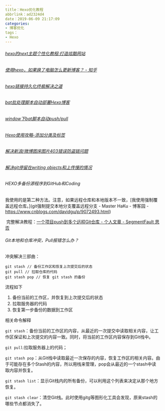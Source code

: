 ```yaml
---
title：Hexo优化教程
abbrlink：ad2324d4
date：2019-06-09 21:17:09
categories:
- 博客优化
tags：
- Hexo
---
```


###### [hexo的next主题个性化教程:打造炫酷网站](http://shenzekun.cn/hexo的next主题个性化配置教程.html)

###### [使用hexo，如果换了电脑怎么更新博客？ - 知乎]( https://www.zhihu.com/question/21193762)

###### [hexo链接持久化终极解决之道 ](https://blog.csdn.net/yanzi1225627/article/details/77761488)
###### [bat批处理脚本自动部署Hexo博客 ](https://blog.csdn.net/qq_21808961/article/details/84868482) 

###### [window下bat脚本自动push/pull ](https://blog.csdn.net/ekey_code/article/details/79587742)

###### [Hexo使用攻略-添加分类及标签](https://linlif.github.io/2017/05/27/Hexo%E4%BD%BF%E7%94%A8%E6%94%BB%E7%95%A5-%E6%B7%BB%E5%8A%A0%E5%88%86%E7%B1%BB%E5%8F%8A%E6%A0%87%E7%AD%BE/)

###### [解决新浪/微博图床图片403错误防盗链问题](https://blog.gobyte.cn/post/cfce32d8.html)

###### [解决git停留在writing objects和上传慢的情况](https://www.jianshu.com/p/704dc6b0bb18)

###### HEXO多备份源程序到GitHub和Coding

​	我使用的是第二种方法。注意，如果远程仓库和本地版本不一致，[我使用强制覆盖远程仓库。](git强制提交本地分支覆盖远程分支 - Master HaKu - 博客园 - https://www.cnblogs.com/davidgu/p/9072493.html)

​	完整解决教程：[一个项目push到多个远程Git仓库 - 个人文章 - SegmentFault 思否]( https://segmentfault.com/a/1190000011294144)





###### Git本地和仓库冲突，Pull报错怎么办？

冲突解决三部曲：

```shell
git stash // 备份工作区和恢复上次提交后的状态
git pull // 拉取仓库的代码
git stash pop // 恢复 git stash 的备份
```

流程如下

1. 备份当前的工作区，并恢复到上次提交后的状态
2. 拉取服务器的代码
3. 恢复第一步备份的数据到工作区

相关命令解释

`git stash`：备份当前的工作区的内容，从最近的一次提交中读取相关内容，让工作区保证和上次提交的内容一致。同时，将当前的工作区内容保存到Git栈中。

`git pull`:拉取服务器上的代码；

`git stash pop`：从Git栈中读取最近一次保存的内容，恢复工作区的相关内容。由于可能存在多个Stash的内容，所以用栈来管理，pop会从最近的一个stash中读取内容并恢复。

`git stash list`：显示Git栈内的所有备份，可以利用这个列表来决定从那个地方恢复。

`git stash clear`：清空Git栈。此时使用gitg等图形化工具会发现，原来stash的哪些节点都消失了。




